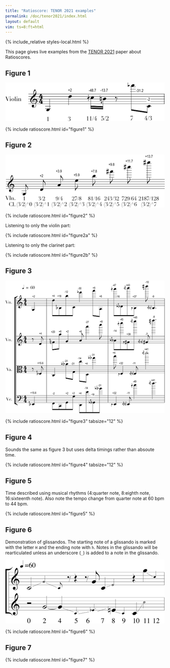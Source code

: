 ```yaml
---
title: "Ratioscore: TENOR 2021 examples"
permalink: /doc/tenor2021/index.html
layout: default
vim: ts=8:ft=html
---
```


{% include_relative styles-local.html %}

This page gives live examples from the <a target="_blank"
href="TENOR-2021.pdf">TENOR 2021</a> paper about Ratioscores.

<h2> Figure 1 </h2>

<img src="figure1.png">

{% include ratioscore.html id="figure1" %}
<script type="application/x-ratioscore" id="figure1">
!!!OTL: Figure 1
**time	**ratio
*	*Ivioln
*	*ref:G3
0	1
1	3
2	11/4
2.25	5/2
2.5	0
3	7
3.5	4/3
4	0
*-	*-
</script>

<h2> Figure 2 </h2>

<img src="figure2.png">

{% include ratioscore.html id="figure2" %}
<script type="application/x-ratioscore" id="figure2">
!!!OTL: Figure 2
**time	**ratio	**ratio
*	*Ivioln	*Iclars
*	*ref:G3	*ref:G3
0	1	(3/2)^0
0.5	3/2	(3/2)^1
1	9/4	(3/2)^2
1.5	27/8	(3/2)^3
2	81/16	(3/2)^4
2.5	243/32	(3/2)^5
3	729/64	(3/2)^6
3.5	2187/128	(3/2)^7
4	0	0
*-	*-	*-
</script>

Listening to only the violin part:

{% include ratioscore.html id="figure2a" %}
<script type="application/x-ratioscore" id="figure2a">
!!!filter: extract -s 1,2
!!!OTL: Figure 2a, violin part only
**time	**ratio	**ratio
*	*Ivioln	*Iclars
*	*ref:G3	*ref:G3
0	1	(3/2)^0
0.5	3/2	(3/2)^1
1	9/4	(3/2)^2
1.5	27/8	(3/2)^3
2	81/16	(3/2)^4
2.5	243/32	(3/2)^5
3	729/64	(3/2)^6
3.5	2187/128	(3/2)^7
4	0	0
*-	*-	*-
</script>

Listening to only the clarinet part:

{% include ratioscore.html id="figure2b" %}
<script type="application/x-ratioscore" id="figure2b">
!!!filter: extract -s 1,3
!!!OTL: Figure 2b, clarinet part only
**time	**ratio	**ratio
*	*Ivioln	*Iclars
*	*ref:G3	*ref:G3
0	1	(3/2)^0
0.5	3/2	(3/2)^1
1	9/4	(3/2)^2
1.5	27/8	(3/2)^3
2	81/16	(3/2)^4
2.5	243/32	(3/2)^5
3	729/64	(3/2)^6
3.5	2187/128	(3/2)^7
4	0	0
*-	*-	*-
</script>


<h2> Figure 3 </h2>

<img src="figure3.png">

{% include ratioscore.html id="figure3" tabsize="12" %}
<script type="application/x-ratioscore" id="figure3">
!!!OTL: Figure 3
**time	**ratio	**ratio	**ratio	**ratio
*MM60	*Ivioln	*Ivioln	*Iviola	*Icello
*M4/4	*ref:G3+2c	*ref:D4+4c	*ref:C3	*ref:C2
0	1	.	.	6/5
0.5	.	1	6/5	.
=1	=1	=1	=1	=1
1	3	6/5	1	4/3
1.5	6/5	3	.	1
2	5	4/3	3	3/2
2.5	4/3	.	3/2	3
3	7	3/2	5	9/8
3.5	.	7	9/8	5
4	9	.	7	7/5
4.5	9/8	9	.	7
=2	=2	=2	=2	=2
5	11	7/5	9	9/7
5.5	7/5	11	9/7	.
6	13	9/7	.	13/11
6.5	9/7	13	13/11	11
7	15	13/11	13	.
7.5	13/11	15	.	13
=3	=3	=3	=3	=3
9	.	.	.	.
*-	*-	*-	*-	*-
</script>


<h2> Figure 4 </h2>

Sounds the same as figure 3 but uses delta timings rather than absoute time.

{% include ratioscore.html id="figure4" tabsize="12" %}
<script type="application/x-ratioscore" id="figure4">
!!!OTL: Figure 4
**dtime	**ratio	**ratio	**ratio	**ratio
*MM120	*Ivioln	*Ivioln	*Iviola	*Icello
*M4/4	*ref:G3+2c	*ref:D4+4c	*ref:C3	*ref:C2
1	1	.	.	6/5
1	.	1	6/5	.
=1	=1	=1	=1	=1
1	3	6/5	1	4/3
1	6/5	3	.	1
1	5	4/3	3	3/2
1	4/3	.	3/2	3
1	7	3/2	5	9/8
1	.	7	9/8	5
1	9	.	7	7/5
1	9/8	9	.	7
=2	=2	=2	=2	=2
1	11	7/5	9	9/7
1	7/5	11	9/7	.
1	13	9/7	.	13/11
1	9/7	13	13/11	11
1	15	13/11	13	.
3	13/11	15	.	13
=3	=3	=3	=3	=3
*-	*-	*-	*-	*-
</script>



<h2> Figure 5 </h2>

Time described using musical rhythms (4:quarter note, 8:eighth note,
16:sixteenth note).  Also note the tempo change from quarter note
at 60 bpm to 44 bpm.

{% include ratioscore.html id="figure5" %}
<script type="application/x-ratioscore" id="figure5">
!!!OTL: Figure 5
**recip	**ratio
*MM60	*Ivioln
*	*ref:G3
4	1
4	3
16	11/4
16	5/2
*MM44	*
8	0
8	7
8	4/3
*-	*-
</script>



<h2> Figure 6 </h2>

Demonstration of glissandos.  The starting note of a glissando is
marked with the letter `H` and the ending note with `h`.  Notes in
the glissando will be rearticulated unless an underscore (`_`) is
added to a note in the glissando.


<img src="figure6.png">

{% include ratioscore.html id="figure6" %}
<script type="application/x-ratioscore" id="figure6">
!!!OTL: Figure 6
**time	**ratio	**ratio
*	*Ivioln	*Iclars
*	*ref:C4	*refC4
*	*	*grate:10
0	1H	0
2	_3/2	3/2
4	_1h	_3/2H
4.5	0	.
5	.	_1
6	.	.
6.5	3/2	_6/5
7	1H	.
8	_5/4h	5/4
9	.	_1h
10	0	1H
11	3H	_2h
12	_2h	.
13	0	0
*-	*-	*-
</script>


<h2> Figure 7 </h2>

{% include ratioscore.html id="figure7" %}
<script type="application/x-ratioscore" id="figure7">
!!!OTL: Figure 7
**time	**ratio	**vel
*	*Ivioln	*pp:10
*	*ref:C3	*
0	1	p
1	3	<
2	11/4	.
2.25	5/2	.
2.5	0	f >
3	7	.
3.5	4/3	.
4	0	pp
*-	*-	*-
</script>



